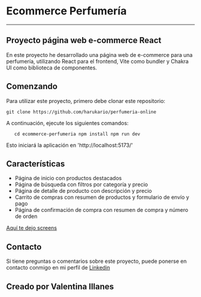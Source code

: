 # Ecommerce Perfumería

---
## Proyecto página web e-commerce React

En este proyecto he desarrollado una página web de e-commerce para una perfumería, utilizando React para el frontend, Vite como bundler y Chakra UI como biblioteca de componentes.

## Comenzando 

Para utilizar este proyecto, primero debe clonar este repositorio:

`git clone https://github.com/harukario/perfumeria-online`

A continuación, ejecute los siguientes comandos:

`   cd ecommerce-perfumeria
    npm install
    npm run dev`

Esto iniciará la aplicación en 'http://localhost:5173/'

## Características 

- Página de inicio con productos destacados
- Página de búsqueda con filtros por categoría y precio
- Página de detalle de producto con descripción y precio
- Carrito de compras con resumen de productos y formulario de envío y pago
- Página de confirmación de compra con resumen de compra y número de orden

[Aquí te dejo screens](./screens)
## Contacto

Si tiene preguntas o comentarios sobre este proyecto, puede ponerse en contacto conmigo en mi perfil de [Linkedin](https://www.linkedin.com/in/valentina-illanes/)

## Creado por Valentina Illanes

